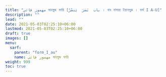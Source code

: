 ```yaml
---
title: "مهموز فائي মাহমুজ ফায়ি [باب  نَصَرَ  يَنصُرُ । বাব নাসারা ইয়ানসুরু । ফর্ম I A-U]"
description: ""
lead: ""
date: 2021-05-03T02:25:10+06:00
lastmod: 2021-05-03T02:25:10+06:00
draft: true
images: []
menu: 
  sarf:
    parent: "form_I_au"
    name: مهموز فائي মাহমুজ ফায়ি
weight: 999
toc: true
---
```



